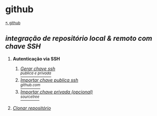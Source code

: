 # github

<sub>[:arrow_upper_left: github](readme.md)  <sub>

## ***integração de repositório local & remoto com chave SSH***

1. **Autenticação via SSH**

    1. [*Gerar chave ssh<br/><sup>publica e privada</sup>*](keygenssh.md)
    2. [*Importar chave publica ssh <br/> <sup>github.com</sup>*](sshimport.md)
    3. [*Importar chave privada (opcional) <br/> <sup>sourcetree</sup>*](sourcetreessh.md)

4. [*Clonar repositório*](clone.md)
